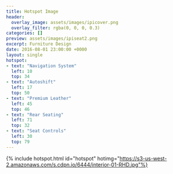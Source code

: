 ```yaml
---
title: Hotspot Image
header:
  overlay_image: assets/images/ipicover.png
  overlay_filter: rgba(0, 0, 0, 0.3)
categories: []
preview: assets/images/ipiseat2.png
excerpt: Furniture Design
date: 2016-08-01 23:00:00 +0000
layout: single
hotspot:
- text: "Navigation System"
  left: 10
  top: 34
- text: "Autoshift"
  left: 17
  top: 50
- text: "Premium Leather"
  left: 45
  top: 46
- text: "Rear Seating"
  left: 71
  top: 32
- text: "Seat Controls"
  left: 30
  top: 79
---
```


{% include hotspot.html  id="hotspot" hotimg="https://s3-us-west-2.amazonaws.com/s.cdpn.io/6444/interior-01-RHD.jpg"%}